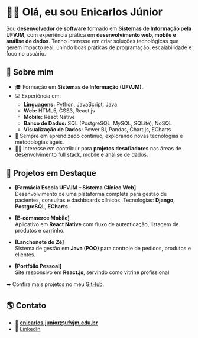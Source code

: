 # 👨‍💻 Olá, eu sou Enicarlos Júnior  

Sou **desenvolvedor de software** formado em **Sistemas de Informação pela UFVJM**, com experiência prática em **desenvolvimento web, mobile e análise de dados**. Tenho interesse em criar soluções tecnológicas que gerem impacto real, unindo boas práticas de programação, escalabilidade e foco no usuário.  

## 🚀 Sobre mim  

- 🎓 Formação em **Sistemas de Informação (UFVJM)**.  
- 💻 Experiência em:  
  - **Linguagens:** Python, JavaScript, Java  
  - **Web:** HTML5, CSS3, React.js  
  - **Mobile:** React Native  
  - **Banco de Dados:** SQL (PostgreSQL, MySQL, SQLite), NoSQL  
  - **Visualização de Dados:** Power BI, Pandas, Chart.js, ECharts  
- 🌱 Sempre em aprendizado contínuo, explorando novas tecnologias e metodologias ágeis.  
- 👨‍💻 Interesse em contribuir para **projetos desafiadores** nas áreas de desenvolvimento full stack, mobile e análise de dados.  

## 📂 Projetos em Destaque  

- **[Farmácia Escola UFVJM – Sistema Clínico Web]**  
  Desenvolvimento de uma plataforma completa para gestão de pacientes, consultas e dashboards clínicos. Tecnologias: **Django, PostgreSQL, ECharts**.  

- **[E-commerce Mobile]**  
  Aplicativo em **React Native** com fluxo de autenticação, listagem de produtos e carrinho.  

- **[Lanchonete do Zé]**  
  Sistema de gestão em **Java (POO)** para controle de pedidos, produtos e clientes.  

- **[Portfólio Pessoal]**  
  Site responsivo em **React.js**, servindo como vitrine profissional.  

➡️ Confira mais projetos no meu [GitHub](https://github.com/EnicarlosJr).  

## 🌎 Contato  

- 📧 **enicarlos.junior@ufvjm.edu.br**  
- 🔗 [LinkedIn](https://www.linkedin.com/in/enicarlosjr/)  
